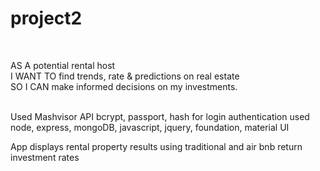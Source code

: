 # project2
<br>

AS A potential rental host<br>
I WANT TO find trends, rate & predictions on real estate<br>
SO I CAN make informed decisions on my investments.<br>
<br>


Used Mashvisor API
bcrypt, passport, hash for login authentication
used node, express, mongoDB, javascript, jquery, foundation, material UI

App displays rental property results using traditional and air bnb return investment rates
